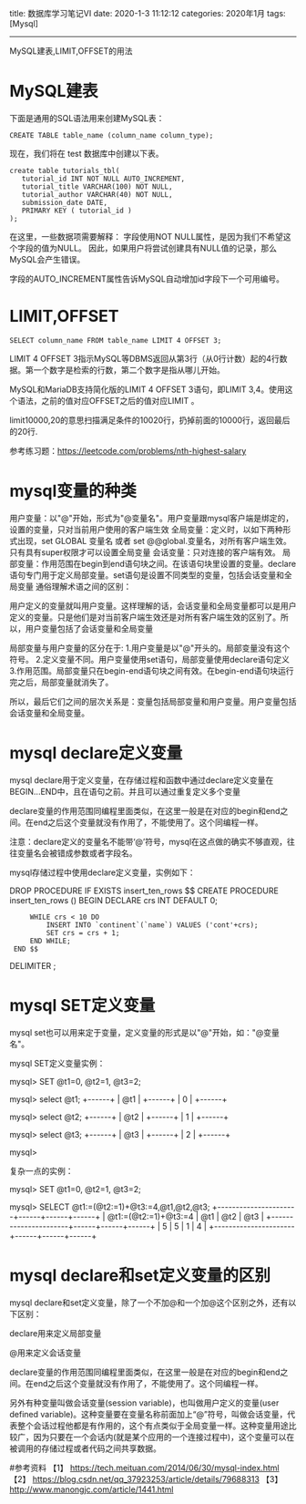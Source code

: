title: 数据库学习笔记VI
date: 2020-1-3 11:12:12
categories: 2020年1月
tags: [Mysql]

---
MySQL建表,LIMIT,OFFSET的用法

<!-- more -->
#  MySQL建表

下面是通用的SQL语法用来创建MySQL表：

    CREATE TABLE table_name (column_name column_type);

现在，我们将在 test 数据库中创建以下表。

    create table tutorials_tbl(
       tutorial_id INT NOT NULL AUTO_INCREMENT,
       tutorial_title VARCHAR(100) NOT NULL,
       tutorial_author VARCHAR(40) NOT NULL,
       submission_date DATE,
       PRIMARY KEY ( tutorial_id )
    );

在这里，一些数据项需要解释：
字段使用NOT NULL属性，是因为我们不希望这个字段的值为NULL。 因此，如果用户将尝试创建具有NULL值的记录，那么MySQL会产生错误。

字段的AUTO_INCREMENT属性告诉MySQL自动增加id字段下一个可用编号。

# LIMIT,OFFSET

    SELECT column_name FROM table_name LIMIT 4 OFFSET 3;
LIMIT 4 OFFSET 3指示MySQL等DBMS返回从第3行（从0行计数）起的4行数据。第一个数字是检索的行数，第二个数字是指从哪儿开始。

MySQL和MariaDB支持简化版的LIMIT 4 OFFSET 3语句，即LIMIT 3,4。使用这个语法，之前的值对应OFFSET之后的值对应LIMIT 。

 limit10000,20的意思扫描满足条件的10020行，扔掉前面的10000行，返回最后的20行.

参考练习题：https://leetcode.com/problems/nth-highest-salary

# mysql变量的种类
用户变量：以"@"开始，形式为"@变量名"。用户变量跟mysql客户端是绑定的，设置的变量，只对当前用户使用的客户端生效
全局变量：定义时，以如下两种形式出现，set GLOBAL 变量名  或者  set @@global.变量名，对所有客户端生效。只有具有super权限才可以设置全局变量
会话变量：只对连接的客户端有效。
局部变量：作用范围在begin到end语句块之间。在该语句块里设置的变量。declare语句专门用于定义局部变量。set语句是设置不同类型的变量，包括会话变量和全局变量
通俗理解术语之间的区别：

用户定义的变量就叫用户变量。这样理解的话，会话变量和全局变量都可以是用户定义的变量。只是他们是对当前客户端生效还是对所有客户端生效的区别了。所以，用户变量包括了会话变量和全局变量

局部变量与用户变量的区分在于:
1.用户变量是以"@"开头的。局部变量没有这个符号。
2.定义变量不同。用户变量使用set语句，局部变量使用declare语句定义
3.作用范围。局部变量只在begin-end语句块之间有效。在begin-end语句块运行完之后，局部变量就消失了。

所以，最后它们之间的层次关系是：变量包括局部变量和用户变量。用户变量包括会话变量和全局变量。



# mysql declare定义变量
mysql declare用于定义变量，在存储过程和函数中通过declare定义变量在BEGIN...END中，且在语句之前。并且可以通过重复定义多个变量

declare变量的作用范围同编程里面类似，在这里一般是在对应的begin和end之间。在end之后这个变量就没有作用了，不能使用了。这个同编程一样。

注意：declare定义的变量名不能带‘@’符号，mysql在这点做的确实不够直观，往往变量名会被错成参数或者字段名。

mysql存储过程中使用declare定义变量，实例如下：

 DROP PROCEDURE IF EXISTS insert_ten_rows $$
 CREATE PROCEDURE insert_ten_rows ()
     BEGIN
         DECLARE crs INT DEFAULT 0;

         WHILE crs < 10 DO
             INSERT INTO `continent`(`name`) VALUES ('cont'+crs);
             SET crs = crs + 1;
         END WHILE;
     END $$

 DELIMITER ;

# mysql SET定义变量
mysql set也可以用来定于变量，定义变量的形式是以"@"开始，如："@变量名"。

mysql SET定义变量实例：

   mysql> SET @t1=0, @t2=1, @t3=2;

   mysql> select @t1;
   +------+
   | @t1  |
   +------+
   | 0    |
   +------+

   mysql> select @t2;
   +------+
   | @t2  |
   +------+
   | 1    |
   +------+

   mysql> select @t3;
   +------+
   | @t3  |
   +------+
   | 2    |
   +------+

   mysql>

复杂一点的实例：

   mysql> SET @t1=0, @t2=1, @t3=2;

   mysql> SELECT @t1:=(@t2:=1)+@t3:=4,@t1,@t2,@t3;
   +----------------------+------+------+------+
   | @t1:=(@t2:=1)+@t3:=4 | @t1  | @t2  | @t3  |
   +----------------------+------+------+------+
   |                    5 | 5    | 1    | 4    |
   +----------------------+------+------+------+



# mysql declare和set定义变量的区别
mysql declare和set定义变量，除了一个不加@和一个加@这个区别之外，还有以下区别：

 declare用来定义局部变量

 @用来定义会话变量

 declare变量的作用范围同编程里面类似，在这里一般是在对应的begin和end之间。在end之后这个变量就没有作用了，不能使用了。这个同编程一样。

 另外有种变量叫做会话变量(session variable)，也叫做用户定义的变量(user defined variable)。这种变量要在变量名称前面加上“@”符号，叫做会话变量，代表整个会话过程他都是有作用的，这个有点类似于全局变量一样。这种变量用途比较广，因为只要在一个会话内(就是某个应用的一个连接过程中)，这个变量可以在被调用的存储过程或者代码之间共享数据。


#参考资料
【1】 https://tech.meituan.com/2014/06/30/mysql-index.html
【2】 https://blog.csdn.net/qq_37923253/article/details/79688313
【3】 http://www.manongjc.com/article/1441.html
